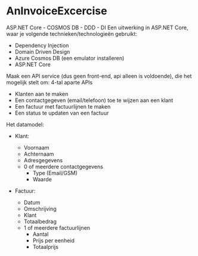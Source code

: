 # AnInvoiceExcercise
ASP.NET Core - COSMOS DB - DDD - DI 
Een uitwerking in ASP.NET Core, waar je volgende technieken/technologieën gebruikt:

- Dependency Injection
- Domain Driven Design
- Azure Cosmos DB (een emulator installeren)
- ASP.NET Core
 
Maak een API service (dus geen front-end, api alleen is voldoende), die het mogelijk stelt om:
4-tal aparte APIs

- Klanten aan te maken
- Een contactgegeven (email/telefoon) toe te wijzen aan een klant
- Een factuur met factuurlijnen te maken
- Een status te updaten van een factuur  
 
Het datamodel:

- Klant:

  - Voornaam
  - Achternaam
  - Adresgegevens
  - 0 of meerdere contactgegevens
    - Type (Email/GSM)
    - Waarde
  
- Factuur:

  - Datum
  - Omschrijving
  - Klant
  - Totaalbedrag
  - 1 of meerdere factuurlijnen
    - Aantal
    - Prijs per eenheid
    - Totaalprijs
